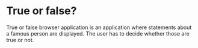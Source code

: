 True or false?
==============

True or false browser application is an application where statements about a famous person are displayed. The user has to decide whether those are true or not.
